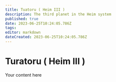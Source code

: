 ```yaml
---
title: Tuatoru ( Heim III )
description: The third planet in the Heim system
published: true
date: 2023-06-25T10:24:05.786Z
tags: 
editor: markdown
dateCreated: 2023-06-25T10:24:05.786Z
---
```


# Turatoru ( Heim III )
Your content here